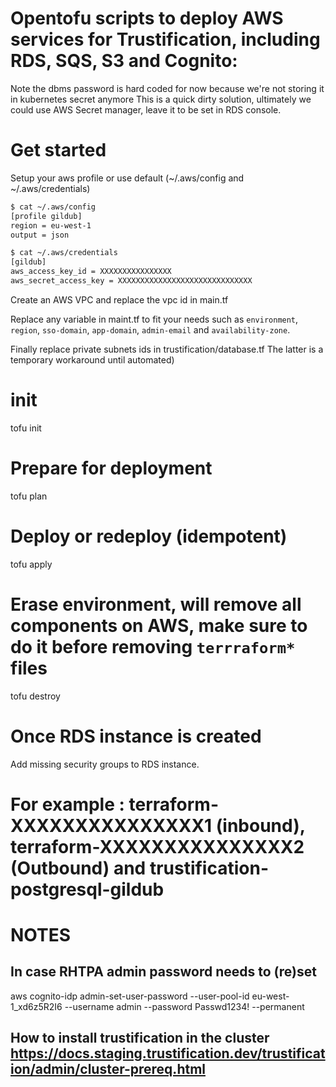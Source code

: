# Opentofu scripts to deploy AWS services for Trustification, including RDS, SQS, S3 and Cognito:

Note the dbms password is hard coded for now because we're not storing it in kubernetes secret anymore
This is a quick dirty solution, ultimately we could use AWS Secret manager, leave it to be set in RDS console.

# Get started

Setup your aws profile or use default (~/.aws/config and ~/.aws/credentials)

```sh
$ cat ~/.aws/config
[profile gildub]
region = eu-west-1
output = json
```

```sh
$ cat ~/.aws/credentials
[gildub]
aws_access_key_id = XXXXXXXXXXXXXXXX
aws_secret_access_key = XXXXXXXXXXXXXXXXXXXXXXXXXXXXXX
```

Create an AWS VPC and replace the vpc id in main.tf

Replace any variable in maint.tf to fit your needs such as `environment`, `region`, `sso-domain`, `app-domain`, `admin-email` and `availability-zone`.

Finally replace private subnets ids in trustification/database.tf
The latter is a temporary workaround until automated)

# init

tofu init

# Prepare for deployment

tofu plan

# Deploy or redeploy (idempotent)

tofu apply

# Erase environment, will remove all components on AWS, make sure to do it before removing `terrraform*` files

tofu destroy

# Once RDS instance is created

Add missing security groups to RDS instance.

# For example : terraform-XXXXXXXXXXXXXXX1 (inbound), terraform-XXXXXXXXXXXXXXX2 (Outbound) and trustification-postgresql-gildub

# NOTES

## In case RHTPA admin password needs to (re)set

aws cognito-idp admin-set-user-password --user-pool-id eu-west-1_xd6z5R2I6 --username admin --password Passwd1234! --permanent

## How to install trustification in the cluster https://docs.staging.trustification.dev/trustification/admin/cluster-prereq.html
